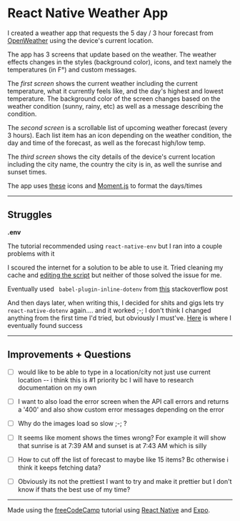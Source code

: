 # React Native Weather App 

I created a weather app that requests the 5 day / 3 hour forecast from [OpenWeather](https://openweathermap.org/forecast5#geo5) using the device's current location. 

The app has 3 screens that update based on the weather. The weather effects changes in the styles (background color), icons, and text namely the temperatures (in F°) and custom messages.

The _first screen_ shows the current weather including the current temperature, what it currently feels like, and the day's highest and lowest temperature. The background color of the screen changes based on the weather condition (sunny, rainy, etc) as well as a message describing the condition. 

The _second screen_ is a scrollable list of upcoming weather forecast (every 3 hours). Each list item has an icon depending on the weather condition, the day and time of the forecast, as well as the forecast high/low temp.  

The _third screen_ shows the city details of the device's current location including the city name, the country the city is in, as well the sunrise and sunset times. 

The app uses [these](https://icons.expo.fyi) icons and [Moment.js](https://momentjs.com/docs/#/displaying/) to format the days/times

---

## Struggles 


**.env**

The tutorial recommended using `react-native-env` but I ran into a couple problems with it 

I scoured the internet for a solution to be able to use it. Tried cleaning my cache and [editing the script](https://github.com/facebook/react-native/issues/29351#issuecomment-657929014) but neither of those solved the issue for me.

Eventually used ` babel-plugin-inline-dotenv` from [this](https://stackoverflow.com/questions/57060316/environment-variables-in-babel-config-js) stackoverflow post 


And then days later, when writing this, I decided for shits and gigs lets try `react-native-dotenv` again.... and it worked ;-; I don't think I changed anything from the first time I'd tried, but obviously I must've. [Here](https://www.npmjs.com/package/react-native-dotenv) is where I eventually found success

---

## Improvements + Questions

- [ ] would like to be able to type in a location/city not just use current location -- i think this is #1 priority bc I will have to research documentation on my own

- [ ] I want to also load the error screen when the API call errors and returns a '400' and also show custom error messages depending on the error

- [ ] Why do the images load so slow ;-; ?

- [ ] It seems like moment shows the times wrong? For example it will show that sunrise is at 7:39 AM and sunset is at 7:43 AM which is silly

- [ ] How to cut off the list of forecast to maybe like 15 items? Bc otherwise i think it keeps fetching data? 

- [ ] Obviously its not the prettiest I want to try and make it prettier but I don't know if thats the best use of my time?

---

Made using the [freeCodeCamp](https://www.youtube.com/watch?v=obH0Po_RdWk) tutorial using [React Native](
https://reactnative.dev/docs/environment-setup) and [Expo](https://docs.expo.dev/). 
